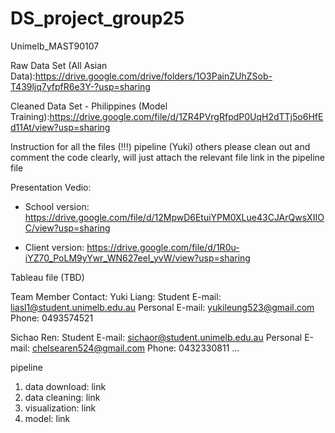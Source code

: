 # DS_project_group25
Unimelb_MAST90107

Raw Data Set (All Asian Data):https://drive.google.com/drive/folders/1O3PainZUhZSob-T439ljq7yfpfR6e3Y-?usp=sharing

Cleaned Data Set - Philippines (Model Training):https://drive.google.com/file/d/1ZR4PVrgRfpdP0UqH2dTTj5o6HfEd11At/view?usp=sharing

Instruction for all the files (!!!)
pipeline (Yuki) others please clean out and comment the code clearly, will just attach the relevant file link in the pipeline file

Presentation Vedio:
- School version:
  https://drive.google.com/file/d/12MpwD6EtuiYPM0XLue43CJArQwsXIIOC/view?usp=sharing

- Client version:
  https://drive.google.com/file/d/1R0u-iYZ70_PoLM9yYwr_WN627eeI_yvW/view?usp=sharing

Tableau file (TBD)

Team Member Contact:
Yuki Liang:
Student E-mail: liasl1@student.unimelb.edu.au
Personal E-mail: yukileung523@gmail.com
Phone: 0493574521

Sichao Ren:
Student E-mail: sichaor@student.unimelb.edu.au
Personal E-mail: chelsearen524@gmail.com
Phone: 0432330811
...

pipeline
1. data download: link
2. data cleaning: link
3. visualization: link
4. model: link



